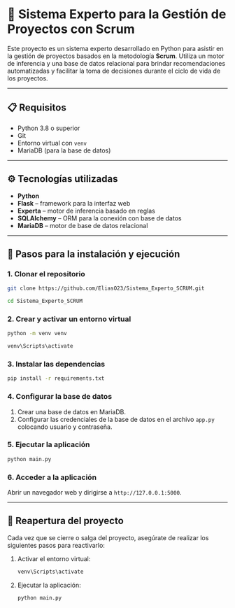 # 🧠 Sistema Experto para la Gestión de Proyectos con Scrum

Este proyecto es un sistema experto desarrollado en Python para asistir en la gestión de proyectos basados en la metodología **Scrum**. Utiliza un motor de inferencia y una base de datos relacional para brindar recomendaciones automatizadas y facilitar la toma de decisiones durante el ciclo de vida de los proyectos.

---

## 📋 Requisitos

- Python 3.8 o superior
- Git
- Entorno virtual con `venv`
- MariaDB (para la base de datos)

---

## ⚙️ Tecnologías utilizadas

- **Python**
- **Flask** – framework para la interfaz web
- **Experta** – motor de inferencia basado en reglas
- **SQLAlchemy** – ORM para la conexión con base de datos
- **MariaDB** – motor de base de datos relacional

---

## 🚀 Pasos para la instalación y ejecución

### 1. Clonar el repositorio

```bash
git clone https://github.com/EliasO23/Sistema_Experto_SCRUM.git
```
```bash
cd Sistema_Experto_SCRUM
```

### 2. Crear y activar un entorno virtual

```bash
python -m venv venv
```
```bash
venv\Scripts\activate
```

### 3. Instalar las dependencias

```bash
pip install -r requirements.txt
```

### 4. Configurar la base de datos

1. Crear una base de datos en MariaDB.
2. Configurar las credenciales de la base de datos en el archivo `app.py` colocando usuario y contraseña.

### 5. Ejecutar la aplicación

```bash
python main.py
```

### 6. Acceder a la aplicación

Abrir un navegador web y dirigirse a `http://127.0.0.1:5000`.

---

## 🔄 Reapertura del proyecto

Cada vez que se cierre o salga del proyecto, asegúrate de realizar los siguientes pasos para reactivarlo:

1. Activar el entorno virtual:

    ```bash
    venv\Scripts\activate
    ```

2. Ejecutar la aplicación:

    ```bash
    python main.py
    ```
